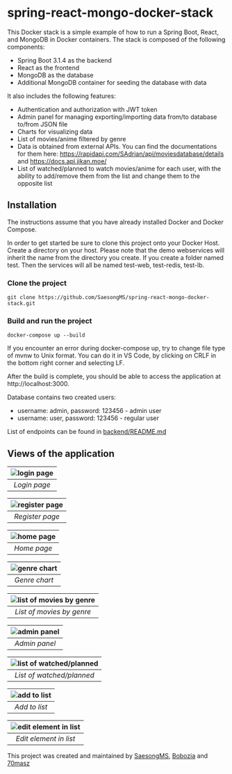 # spring-react-mongo-docker-stack

This Docker stack is a simple example of how to run a Spring Boot, React, and MongoDB in Docker containers. The stack is composed of the following components:
- Spring Boot 3.1.4 as the backend
- React as the frontend
- MongoDB as the database
- Additional MongoDB container for seeding the database with data

It also includes the following features:
- Authentication and authorization with JWT token
- Admin panel for managing exporting/importing data from/to database to/from JSON file
- Charts for visualizing data
- List of movies/anime filtered by genre
- Data is obtained from external APIs. You can find the documentations for them here: https://rapidapi.com/SAdrian/api/moviesdatabase/details and https://docs.api.jikan.moe/
- List of watched/planned to watch movies/anime for each user, with the ability to add/remove them from the list and change them to the opposite list

## Installation
The instructions assume that you have already installed Docker and Docker Compose.

In order to get started be sure to clone this project onto your Docker Host. Create a directory on your host. Please note that the demo webservices will inherit the name from the directory you create. If you create a folder named test. Then the services will all be named test-web, test-redis, test-lb.

### Clone the project
```
git clone https://github.com/SaesongMS/spring-react-mongo-docker-stack.git
```

### Build and run the project
```
docker-compose up --build
```
If you encounter an error during docker-compose up, try to change file type of mvnw to Unix format. You can do it in VS Code, by clicking on CRLF in the bottom right corner and selecting LF.

After the build is complete, you should be able to access the application at http://localhost:3000.

Database contains two created users:
- username: admin, password: 123456 - admin user
- username: user, password: 123456 - regular user

List of endpoints can be found in [backend/README.md](backend/README.md)

## Views of the application

|![login page](examples/login.JPG)|
|:--:|
|*Login page*|

|![register page](examples/register.JPG)|
|:--:|
|*Register page*|

|![home page](examples/home.JPG)|
|:--:|
|*Home page*|

|![genre chart](examples/genre-chart.JPG)|
|:--:|
|*Genre chart*|

|![list of movies by genre](examples/genre-movies.JPG)|
|:--:|
|*List of movies by genre*|

|![admin panel](examples/admin-panel.PNG)|
|:--:|
|*Admin panel*|

|![list of watched/planned](examples/list.JPG)|
|:--:|
|*List of watched/planned*|

|![add to list](examples/list_add.jpg)|
|:--:|
|*Add to list*|

|![edit element in list](examples/list_edit.JPG)|
|:--:|
|*Edit element in list*|

This project was created and maintained by [SaesongMS](https://github.com/SaesongMS), [Bobozia](https://github.com/Bobozia) and [70masz](https://github.com/70masz)
